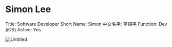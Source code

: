 # Simon Lee

Title: Software Developer
Short Name: Simon
中文名字: 李紹平
Function: Dev (iOS)
Active: Yes

![Untitled](Simon%20Lee%20d628736342cd463b9aa0771c7bfcc71b/Untitled.jpeg)